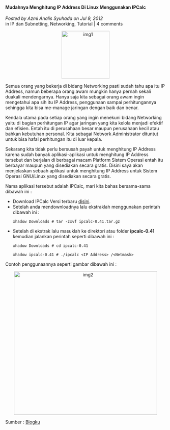 #### Mudahnya Menghitung IP Address Di Linux Menggunakan IPCalc
_Posted by Azmi Analis Syuhada on Jul 9, 2012_
<br>
in IP dan Subnetting, Networking, Tutorial | 4 comments	

<p align="center">
	<img src="./posts/2012-07-09-mudahnya-menghitung-ip-address-di-linux-menggunakan-ipcalc/ip_logo_med.png" height="150px" alt="img1">
</p> 

Semua orang yang bekerja di bidang Networking pasti sudah tahu apa itu IP Address, namun beberapa orang awam mungkin hanya pernah sekali duakali mendengarnya. Hanya saja kita sebagai orang awam ingin mengetahui apa sih itu IP Address, penggunaan sampai perhitungannya sehingga kita bisa me-manage jaringan dengan baik dan benar.

Kendala utama pada setiap orang yang ingin menekuni bidang Networking yaitu di bagian perhitungan IP agar jaringan yang kita kelola menjadi efektif dan efisien. Entah itu di perusahaan besar maupun perusahaan kecil atau bahkan kebutuhan personal. Kita sebagai Network Administrator dituntut untuk bisa hafal perhitungan itu di luar kepala.

Sekarang kita tidak perlu bersusah payah untuk menghitung IP Address karena sudah banyak aplikasi-aplikasi untuk menghitung IP Address tersebut dan berjalan di berbagai macam Platform Sistem Operasi entah itu berbayar maupun yang disediakan secara gratis. Disini saya akan menjelaskan sebuah aplikasi untuk menghitung IP Address untuk Sistem Operasi GNU/Linux yang disediakan secara gratis.

Nama aplikasi tersebut adalah IPCalc, mari kita bahas bersama-sama dibawah ini :
* Download IPCalc Versi terbaru [disini](http://jodies.de/ipcalc-archive/ipcalc-0.41.tar.gz).
* Setelah anda mendownloadnya lalu ekstraklah menggunakan perintah dibawah ini :
    <br>
    ```
    xhadow Downloads # tar -zxvf ipcalc-0.41.tar.gz

    ```
* Setelah di ekstrak lalu masuklah ke direktori atau folder **ipcalc-0.41** kemudian jalankan perintah seperti dibawah ini :
    <br>
    ```
    xhadow Downloads # cd ipcalc-0.41

    xhadow ipcalc-0.41 # ./ipcalc <IP Address> /<Netmask>
    ```

Contoh penggunaannya seperti gambar dibawah ini :
<p align="center">
	<img src="./posts/2012-07-09-mudahnya-menghitung-ip-address-di-linux-menggunakan-ipcalc/ipcalc.png" height="450px" alt="img2">
</p> 

Sumber : [Blogku](hhttp://ourtechs.blogspot.com/2012/07/menghitung-ip-address-dengan-mudah-di.html)